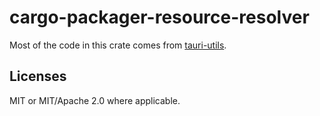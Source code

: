 # cargo-packager-resource-resolver

Most of the code in this crate comes from [tauri-utils](https://github.com/tauri-apps/tauri/tree/dev/core/tauri-utils).


## Licenses

MIT or MIT/Apache 2.0 where applicable.
